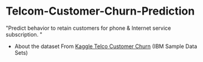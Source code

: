 # Telcom-Customer-Churn-Prediction
"Predict behavior to retain customers for phone & Internet service subscription. "

* About the dataset
From [Kaggle Telco Customer Churn](https://www.kaggle.com/blastchar/telco-customer-churn) (IBM Sample Data Sets)
